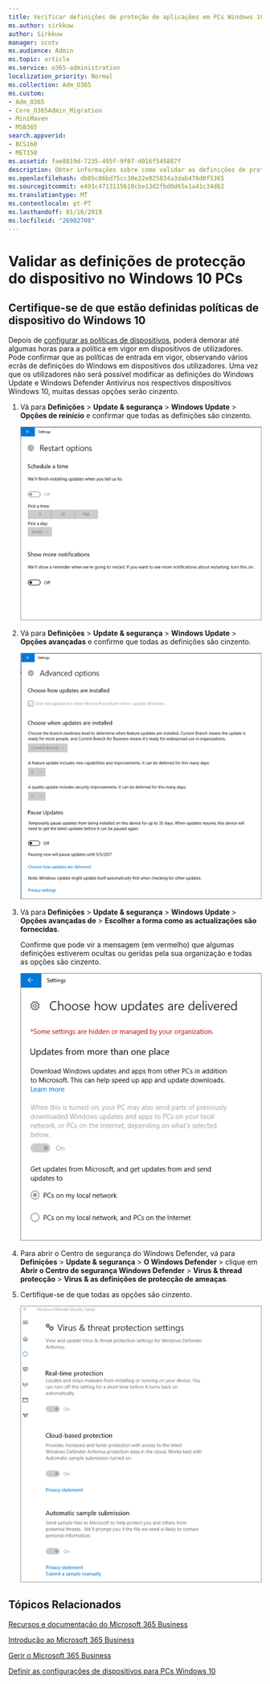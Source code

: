 ```yaml
---
title: Verificar definições de proteção de aplicações em PCs Windows 10
ms.author: sirkkuw
author: Sirkkuw
manager: scotv
ms.audience: Admin
ms.topic: article
ms.service: o365-administration
localization_priority: Normal
ms.collection: Adm_O365
ms.custom:
- Adm_O365
- Core_O365Admin_Migration
- MiniMaven
- MSB365
search.appverid:
- BCS160
- MET150
ms.assetid: fae8819d-7235-495f-9f07-d016f545887f
description: Obter informações sobre como validar as definições de protecção de aplicações Microsoft 365 Business Windows 10 dispositivos.
ms.openlocfilehash: db05c86bd75cc30e22e025034a3dab478d0f5365
ms.sourcegitcommit: e491c4713115610cbe13d2fbd0d65e1a41c34d62
ms.translationtype: MT
ms.contentlocale: pt-PT
ms.lasthandoff: 01/16/2019
ms.locfileid: "26982708"
---
```

# <a name="validate-device-protection-settings-on-windows-10-pcs"></a>Validar as definições de protecção do dispositivo no Windows 10 PCs

## <a name="verify-that-windows-10-device-policies-are-set"></a>Certifique-se de que estão definidas políticas de dispositivo do Windows 10

Depois de [configurar as políticas de dispositivos](protection-settings-for-windows-10-pcs.md), poderá demorar até algumas horas para a política em vigor em dispositivos de utilizadores. Pode confirmar que as políticas de entrada em vigor, observando vários ecrãs de definições do Windows em dispositivos dos utilizadores. Uma vez que os utilizadores não será possível modificar as definições do Windows Update e Windows Defender Antivirus nos respectivos dispositivos Windows 10, muitas dessas opções serão cinzento.
  
1. Vá para **Definições** \> **Update &amp; segurança** \> **Windows Update** \> **Opções de reinício** e confirmar que todas as definições são cinzento. 
    
    ![Todas as opções de reinício estão a cinzento.](media/31308da9-18b0-47c5-bbf6-d5fa6747c376.png)
  
2. Vá para **Definições** \> **Update &amp; segurança** \> **Windows Update** \> **Opções avançadas** e confirme que todas as definições são cinzento. 
    
    ![Opções das actualizações do Windows Advanced são todos cinzento.](media/049cf281-d503-4be9-898b-c0a3286c7fc2.png)
  
3. Vá para **Definições** \> **Update &amp; segurança** \> **Windows Update** \> **Opções avançadas de** \> **Escolher a forma como as actualizações são fornecidas**.
    
    Confirme que pode vir a mensagem (em vermelho) que algumas definições estiverem ocultas ou geridas pela sua organização e todas as opções são cinzento.
    
    ![Escolher a forma como as actualizações são fornecidas página indica as definições estiverem ocultas ou geridas pela sua organização.](media/6b3e37c5-da41-4afd-9983-b4f406216b59.png)
  
4. Para abrir o Centro de segurança do Windows Defender, vá para **Definições** \> **Update &amp; segurança** \> **O Windows Defender** \> clique em **Abrir o Centro de segurança Windows Defender** \> **Virus &amp; thread protecção** \> **Virus &amp; as definições de protecção de ameaças**. 
    
5. Certifique-se de que todas as opções são cinzento. 
    
    ![As definições de protecção contra vírus e ameaças estão a cinzento.](media/9ca68d40-a5d9-49d7-92a4-c581688b5926.png)
  
## <a name="related-topics"></a>Tópicos Relacionados

[Recursos e documentação do Microsoft 365 Business](https://go.microsoft.com/fwlink/p/?linkid=853701)
  
[Introdução ao Microsoft 365 Business](microsoft-365-business-overview.md)
  
[Gerir o Microsoft 365 Business](manage.md)
  
[Definir as configurações de dispositivos para PCs Windows 10](protection-settings-for-windows-10-pcs.md)
  

